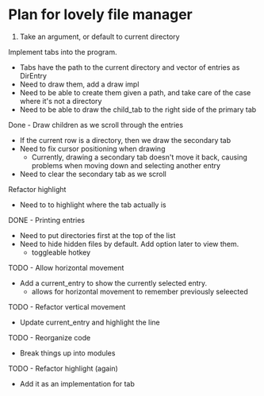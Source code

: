 # Plan for lovely file manager

1. Take an argument, or default to current directory

Implement tabs into the program.
  * Tabs have the path to the current directory and vector of entries as DirEntry
  * Need to draw them, add a draw impl
  * Need to be able to create them given a path, and take care of the case where it's not a directory
  * Need to be able to draw the child_tab to the right side of the primary tab

Done - Draw children as we scroll through the entries
  * If the current row is a directory, then we draw the secondary tab
  * Need to fix cursor positioning when drawing
    - Currently, drawing a secondary tab doesn't move it back, causing problems when moving down and selecting another entry
  * Need to clear the secondary tab as we scroll

Refactor highlight
  * Need to to highlight where the tab actually is

DONE - Printing entries
  * Need to put directories first at the top of the list
  * Need to hide hidden files by default. Add option later to view them. 
    - toggleable hotkey

TODO - Allow horizontal movement
  * Add a current_entry to show the currently selected entry.
    - allows for horizontal movement to remember previously seleected

TODO - Refactor vertical movement
  * Update current_entry and highlight the line

TODO - Reorganize code
  * Break things up into modules

TODO - Refactor highlight (again)
  * Add it as an implementation for tab